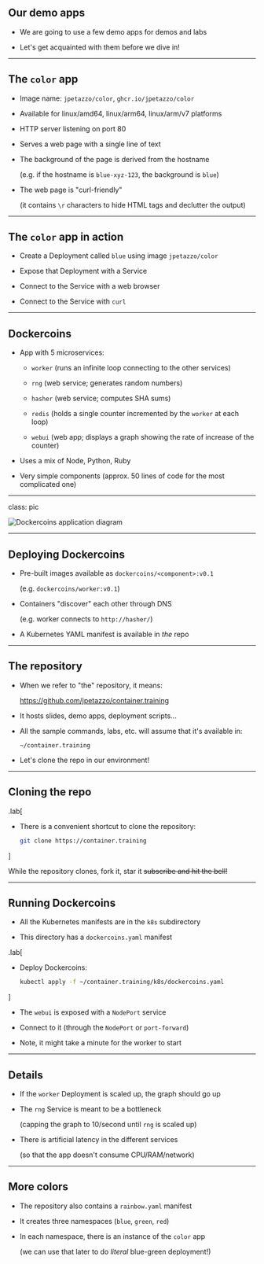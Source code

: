 ## Our demo apps

- We are going to use a few demo apps for demos and labs

- Let's get acquainted with them before we dive in!

---

## The `color` app

- Image name: `jpetazzo/color`, `ghcr.io/jpetazzo/color`

- Available for linux/amd64, linux/arm64, linux/arm/v7 platforms

- HTTP server listening on port 80

- Serves a web page with a single line of text

- The background of the page is derived from the hostname

  (e.g. if the hostname is `blue-xyz-123`, the background is `blue`)

- The web page is "curl-friendly"

  (it contains `\r` characters to hide HTML tags and declutter the output)

---

## The `color` app in action

- Create a Deployment called `blue` using image `jpetazzo/color`

- Expose that Deployment with a Service

- Connect to the Service with a web browser

- Connect to the Service with `curl`

---

## Dockercoins

- App with 5 microservices:

  - `worker` (runs an infinite loop connecting to the other services)

  - `rng` (web service; generates random numbers)

  - `hasher` (web service; computes SHA sums)

  - `redis` (holds a single counter incremented by the `worker` at each loop)

  - `webui` (web app; displays a graph showing the rate of increase of the counter)

- Uses a mix of Node, Python, Ruby

- Very simple components (approx. 50 lines of code for the most complicated one)

---

class: pic

![Dockercoins application diagram](images/dockercoins-diagram.png)

---

## Deploying Dockercoins

- Pre-built images available as `dockercoins/<component>:v0.1`

  (e.g. `dockercoins/worker:v0.1`)

- Containers "discover" each other through DNS

  (e.g. worker connects to `http://hasher/`)

- A Kubernetes YAML manifest is available in *the* repo

---

## The repository

- When we refer to "the" repository, it means:

  https://github.com/jpetazzo/container.training

- It hosts slides, demo apps, deployment scripts...

- All the sample commands, labs, etc. will assume that it's available in:

  `~/container.training`

- Let's clone the repo in our environment!

---

## Cloning the repo

.lab[

- There is a convenient shortcut to clone the repository:
  ```bash
  git clone https://container.training
  ```

]

While the repository clones, fork it, star it ~~subscribe and hit the bell!~~

---

## Running Dockercoins

- All the Kubernetes manifests are in the `k8s` subdirectory

- This directory has a `dockercoins.yaml` manifest

.lab[

- Deploy Dockercoins:
  ```bash
  kubectl apply -f ~/container.training/k8s/dockercoins.yaml
  ```

]

- The `webui` is exposed with a `NodePort` service

- Connect to it (through the `NodePort` or `port-forward`)

- Note, it might take a minute for the worker to start

---

## Details

- If the `worker` Deployment is scaled up, the graph should go up

- The `rng` Service is meant to be a bottleneck

  (capping the graph to 10/second until `rng` is scaled up)

- There is artificial latency in the different services

  (so that the app doesn't consume CPU/RAM/network)

---

## More colors

- The repository also contains a `rainbow.yaml` manifest

- It creates three namespaces (`blue`, `green`, `red`)

- In each namespace, there is an instance of the `color` app

  (we can use that later to do *literal* blue-green deployment!)

